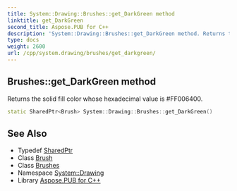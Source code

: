 ```yaml
---
title: System::Drawing::Brushes::get_DarkGreen method
linktitle: get_DarkGreen
second_title: Aspose.PUB for C++
description: 'System::Drawing::Brushes::get_DarkGreen method. Returns the solid fill color whose hexadecimal value is #FF006400 in C++.'
type: docs
weight: 2600
url: /cpp/system.drawing/brushes/get_darkgreen/
---
```

## Brushes::get_DarkGreen method


Returns the solid fill color whose hexadecimal value is #FF006400.

```cpp
static SharedPtr<Brush> System::Drawing::Brushes::get_DarkGreen()
```

## See Also

* Typedef [SharedPtr](../../../system/sharedptr/)
* Class [Brush](../../brush/)
* Class [Brushes](../)
* Namespace [System::Drawing](../../)
* Library [Aspose.PUB for C++](../../../)
